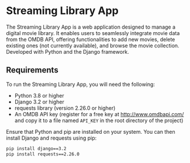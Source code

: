 # Streaming Library App

The Streaming Library App is a web application designed to manage a digital movie library. It enables users to seamlessly integrate movie data from the OMDB API, offering functionalities to add new movies, delete existing ones (not currently available), and browse the movie collection. Developed with Python and the Django framework.

## Requirements

To run the Streaming Library App, you will need the following:

- Python 3.8 or higher
- Django 3.2 or higher
- requests library (version 2.26.0 or higher)
- An OMDB API key (register for a free key at http://www.omdbapi.com/ and copy it to a file named `API_KEY` in the root directory of the project)

Ensure that Python and pip are installed on your system. You can then install Django and requests using pip:

```bash
pip install django==3.2
pip install requests==2.26.0